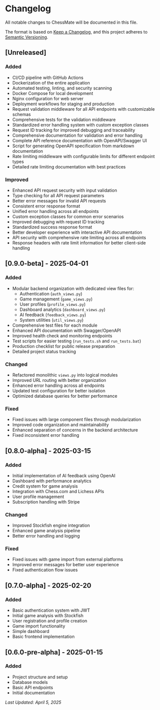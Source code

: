 # Changelog

All notable changes to ChessMate will be documented in this file.

The format is based on [Keep a Changelog](https://keepachangelog.com/en/1.0.0/),
and this project adheres to [Semantic Versioning](https://semver.org/spec/v2.0.0.html).

## [Unreleased]

### Added
- CI/CD pipeline with GitHub Actions
- Dockerization of the entire application
- Automated testing, linting, and security scanning
- Docker Compose for local development
- Nginx configuration for web server
- Deployment workflows for staging and production
- Request validation middleware for all API endpoints with customizable schemas
- Comprehensive tests for the validation middleware
- Standardized error handling system with custom exception classes
- Request ID tracking for improved debugging and traceability
- Comprehensive documentation for validation and error handling
- Complete API reference documentation with OpenAPI/Swagger UI
- Script for generating OpenAPI specification from markdown documentation
- Rate limiting middleware with configurable limits for different endpoint types
- Detailed rate limiting documentation with best practices

### Improved
- Enhanced API request security with input validation
- Type checking for all API request parameters
- Better error messages for invalid API requests
- Consistent error response format
- Unified error handling across all endpoints
- Custom exception classes for common error scenarios
- Improved debugging with request ID tracking
- Standardized success response format
- Better developer experience with interactive API documentation
- API security with comprehensive rate limiting across all endpoints
- Response headers with rate limit information for better client-side handling

## [0.9.0-beta] - 2025-04-01

### Added
- Modular backend organization with dedicated view files for:
  - Authentication (`auth_views.py`)
  - Game management (`game_views.py`)
  - User profiles (`profile_views.py`)
  - Dashboard analytics (`dashboard_views.py`)
  - AI feedback (`feedback_views.py`)
  - System utilities (`util_views.py`)
- Comprehensive test files for each module
- Enhanced API documentation with Swagger/OpenAPI
- Improved health check and monitoring endpoints
- Test scripts for easier testing (`run_tests.sh` and `run_tests.bat`)
- Production checklist for public release preparation
- Detailed project status tracking

### Changed
- Refactored monolithic `views.py` into logical modules
- Improved URL routing with better organization
- Enhanced error handling across all endpoints
- Updated test configuration for better isolation
- Optimized database queries for better performance

### Fixed
- Fixed issues with large component files through modularization
- Improved code organization and maintainability
- Enhanced separation of concerns in the backend architecture
- Fixed inconsistent error handling

## [0.8.0-alpha] - 2025-03-15

### Added
- Initial implementation of AI feedback using OpenAI
- Dashboard with performance analytics
- Credit system for game analysis
- Integration with Chess.com and Lichess APIs
- User profile management
- Subscription handling with Stripe

### Changed
- Improved Stockfish engine integration
- Enhanced game analysis pipeline
- Better error handling and logging

### Fixed
- Fixed issues with game import from external platforms
- Improved error messages for better user experience
- Fixed authentication flow issues

## [0.7.0-alpha] - 2025-02-20

### Added
- Basic authentication system with JWT
- Initial game analysis with Stockfish
- User registration and profile creation
- Game import functionality
- Simple dashboard
- Basic frontend implementation

## [0.6.0-pre-alpha] - 2025-01-15

### Added
- Project structure and setup
- Database models
- Basic API endpoints
- Initial documentation 

*Last Updated: April 5, 2025*
